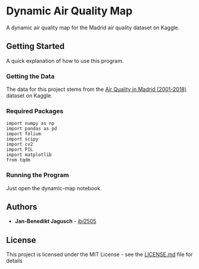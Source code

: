 # Dynamic Air Quality Map
A dynamic air quality map for the Madrid air quality dataset on Kaggle.

## Getting Started
A quick explanation of how to use this program.

### Getting the Data
The data for this project stems from the [Air Quality in Madrid (2001-2018)](https://www.kaggle.com/decide-soluciones/air-quality-madrid/home) dataset on Kaggle.

### Required Packages
```
import numpy as np
import pandas as pd
import folium
import scipy
import cv2
import PIL
import matplotlib
from tqdm
```

### Running the Program
Just open the dynamic-map notebook.

## Authors
* **Jan-Benedikt Jagusch** - [jbj2505](https://github.com/jbj2505)

## License
This project is licensed under the MIT License - see the [LICENSE.md](LICENSE.md) file for details
